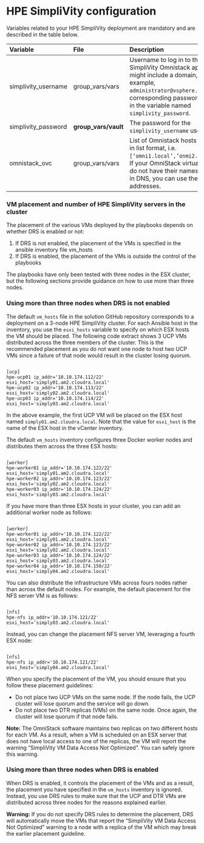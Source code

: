 # HPE SimpliVity configuration

Variables related to your HPE SimpliVity deployment are mandatory and are described in the table below.

|Variable|File|Description|
|:-------|:---|:----------|
|simplivity\_username|group\_vars/vars|Username to log in to the HPE SimpliVity Omnistack appliances. It might include a domain, for example, `administrator@vsphere.local`. The corresponding password is stored in the variable named `simplivity_password`.|
|simplivity\_password|**group\_vars/vault**|The password for the `simplivity_username` user.|
|omnistack\_ovc|group\_vars/vars|List of Omnistack hosts to be used, in list format, i.e. `[‘omni1.local’,’onmi2.local’...]`. If your OmniStack virtual machines do not have their names registered in DNS, you can use their IP addresses.|

### VM placement and number of HPE SimpliVity servers in the cluster

The placement of the various VMs deployed by the playbooks depends on whether DRS is enabled or not:

1.  If DRS is not enabled, the placement of the VMs is specified in the ansible inventory file vm\_hosts
2.  If DRS is enabled, the placement of the VMs is outside the control of the playbooks

The playbooks have only been tested with three nodes in the ESX cluster, but the following sections provide guidance on how to use more than three nodes.

### Using more than three nodes when DRS is not enabled

The default `vm_hosts` file in the solution GitHub repository corresponds to a deployment on a 3-node HPE SimpliVity cluster. For each Ansible host in the inventory, you use the `esxi_hosts` variable to specify on which ESX hosts the VM should be placed. The following code extract shows 3 UCP VMs distributed across the three members of the cluster. This is the recommended placement as you do not want one node to host two UCP VMs since a failure of that node would result in the cluster losing quorum.

```

[ucp]
hpe-ucp01 ip_addr='10.10.174.112/22' esxi_host='simply01.am2.cloudra.local'
hpe-ucp02 ip_addr='10.10.174.113/22' esxi_host='simply02.am2.cloudra.local'
hpe-ucp03 ip_addr='10.10.174.114/22' esxi_host='simply03.am2.cloudra.local'

```

In the above example, the first UCP VM will be placed on the ESX host named `simply01.am2.cloudra.local`. Note that the value for `esxi_host` is the name of the ESX host in the vCenter inventory.

The default `vm_hosts` inventory configures three Docker worker nodes and distributes them across the three ESX hosts:

```

[worker]
hpe-worker01 ip_addr='10.10.174.122/22' esxi_host='simply01.am2.cloudra.local'
hpe-worker02 ip_addr='10.10.174.123/22' esxi_host='simply02.am2.cloudra.local'
hpe-worker03 ip_addr='10.10.174.124/22' esxi_host='simply03.am2.cloudra.local'

```

If you have more than three ESX hosts in your cluster, you can add an additional worker node as follows:

```

[worker]
hpe-worker01 ip_addr='10.10.174.122/22' esxi_host='simply01.am2.cloudra.local'
hpe-worker02 ip_addr='10.10.174.123/22' esxi_host='simply02.am2.cloudra.local'
hpe-worker03 ip_addr='10.10.174.124/22' esxi_host='simply03.am2.cloudra.local'
hpe-worker04 ip_addr='10.10.174.150/22' esxi_host='simply04.am2.cloudra.local'

```

You can also distribute the infrastructure VMs across fours nodes rather than across the default nodes. For example, the default placement for the NFS server VM is as follows:

```

[nfs]
hpe-nfs ip_addr='10.10.174.121/22'    esxi_host='simply03.am2.cloudra.local'

```

Instead, you can change the placement NFS server VM, leveraging a fourth ESX node:

```

[nfs]
hpe-nfs ip_addr='10.10.174.121/22'    esxi_host='simply04.am2.cloudra.local'

```

When you specify the placement of the VM, you should ensure that you follow these placement guidelines:

-   Do not place two UCP VMs on the same node. If the node fails, the UCP cluster will lose quorum and the service will go down.
-   Do not place two DTR replicas \(VMs\) on the same node. Once again, the cluster will lose quorum if that node fails.

**Note:** The OmniStack software maintains two replicas on two different hosts for each VM. As a result, when a VM is scheduled on an ESX server that does not have local access to one of the replicas, the VM will report the warning “SimpliVity VM Data Access Not Optimized”. You can safely ignore this warning.

### Using more than three nodes when DRS is enabled

When DRS is enabled, it controls the placement of the VMs and as a result, the placement you have specified in the `vm_hosts` inventory is ignored. Instead, you use DRS rules to make sure that the UCP and DTR VMs are distributed across three nodes for the reasons explained earlier.

**Warning:** If you do not specify DRS rules to determine the placement, DRS will automatically move the VMs that report the “SimpliVity VM Data Access Not Optimized” warning to a node with a replica of the VM which may break the earlier placement guideline.
